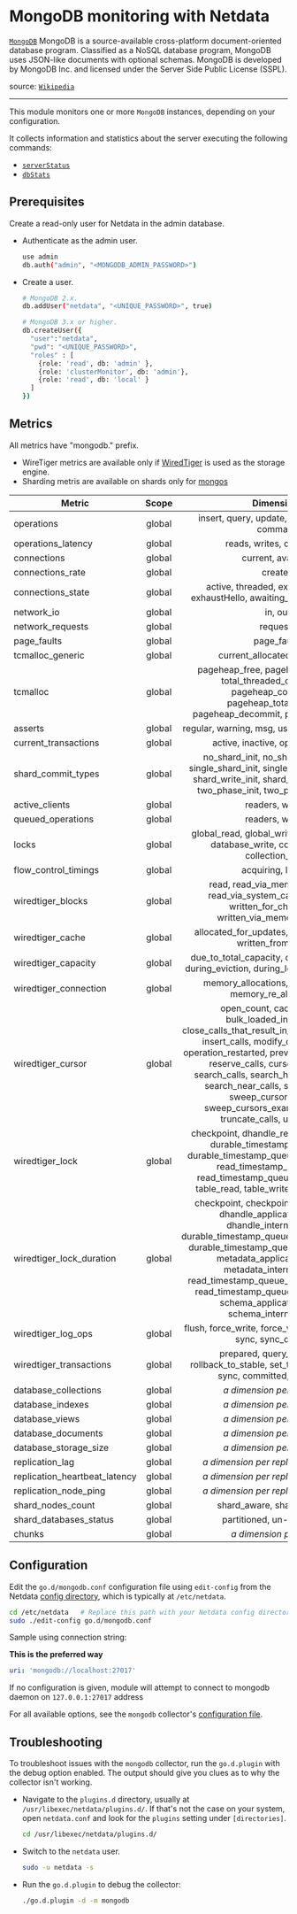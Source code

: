 <!--
title: "MongoDB monitoring with Netdata"
description: "Monitor the health and performance of MongoDB with zero configuration, per-second metric granularity, and interactive visualizations."
custom_edit_url: "https://github.com/netdata/go.d.plugin/edit/master/modules/mongodb/README.md"
sidebar_label: "mongodb-go.d.plugin (Recommended)"
learn_status: "Published"
learn_topic_type: "References"
learn_rel_path: "Databases"
-->

# MongoDB monitoring with Netdata

[`MongoDB`](https://www.mongodb.com/) MongoDB is a source-available cross-platform document-oriented database program.
Classified as a NoSQL database program, MongoDB uses JSON-like documents with optional schemas. MongoDB is developed by
MongoDB Inc. and licensed under the Server Side Public License (SSPL).

source: [`Wikipedia`](https://en.wikipedia.org/wiki/MongoDB)

---

This module monitors one or more `MongoDB` instances, depending on your configuration.

It collects information and statistics about the server executing the following commands:

- [`serverStatus`](https://docs.mongodb.com/manual/reference/command/serverStatus/#mongodb-dbcommand-dbcmd.serverStatus)
- [`dbStats`](https://docs.mongodb.com/manual/reference/command/dbStats/#dbstats)

## Prerequisites

Create a read-only user for Netdata in the admin database.

- Authenticate as the admin user.

  ```bash
  use admin
  db.auth("admin", "<MONGODB_ADMIN_PASSWORD>")
  ```

- Create a user.

  ```bash
  # MongoDB 2.x.
  db.addUser("netdata", "<UNIQUE_PASSWORD>", true)
  
  # MongoDB 3.x or higher.
  db.createUser({
    "user":"netdata",
    "pwd": "<UNIQUE_PASSWORD>",
    "roles" : [
      {role: 'read', db: 'admin' },
      {role: 'clusterMonitor', db: 'admin'},
      {role: 'read', db: 'local' }
    ]
  })
  ```

## Metrics

All metrics have "mongodb." prefix.

- WireTiger metrics are available only if [WiredTiger](https://docs.mongodb.com/v5.0/core/wiredtiger/) is used as the
  storage engine.
- Sharding metris are available on shards only
  for [mongos](https://docs.mongodb.com/manual/reference/command/serverStatus/#mongodb-serverstatus-serverstatus.process)

| Metric                        | Scope  |                                                                                                                                                                                          Dimensions                                                                                                                                                                                          |     Units      |
|-------------------------------|:------:|:--------------------------------------------------------------------------------------------------------------------------------------------------------------------------------------------------------------------------------------------------------------------------------------------------------------------------------------------------------------------------------------------:|:--------------:|
| operations                    | global |                                                                                                                                                                       insert, query, update, delete, getmore, command                                                                                                                                                                        |     ops/s      |
| operations_latency            | global |                                                                                                                                                                                   reads, writes, commands                                                                                                                                                                                    |  milliseconds  |
| connections                   | global |                                                                                                                                                                                      current, available                                                                                                                                                                                      |  connections   |
| connections_rate              | global |                                                                                                                                                                                           created                                                                                                                                                                                            | connections/s  |
| connections_state             | global |                                                                                                                                                          active, threaded, exhaustIsMaster, exhaustHello, awaiting_topology_changes                                                                                                                                                          |  connections   |
| network_io                    | global |                                                                                                                                                                                           in, out                                                                                                                                                                                            |    bytes/s     |
| network_requests              | global |                                                                                                                                                                                           requests                                                                                                                                                                                           |   requests/s   |
| page_faults                   | global |                                                                                                                                                                                         page_faults                                                                                                                                                                                          | page_faults/s  |
| tcmalloc_generic              | global |                                                                                                                                                                                 current_allocated, heap_size                                                                                                                                                                                 |     bytes      |
| tcmalloc                      | global |                                                                                                                         pageheap_free, pageheap_unmapped, total_threaded_cache, free, pageheap_committed, pageheap_total_commit, pageheap_decommit, pageheap_reserve                                                                                                                         |     bytes      |
| asserts                       | global |                                                                                                                                                                       regular, warning, msg, user, tripwire, rollovers                                                                                                                                                                       |   asserts/s    |
| current_transactions          | global |                                                                                                                                                                               active, inactive, open, prepared                                                                                                                                                                               |  transactions  |
| shard_commit_types            | global |                                                                                                                no_shard_init, no_shard_successful, single_shard_init, single_shard_successful, shard_write_init, shard_write_successful, two_phase_init, two_phase_successful                                                                                                                |    commits     |
| active_clients                | global |                                                                                                                                                                                       readers, writers                                                                                                                                                                                       |    clients     |
| queued_operations             | global |                                                                                                                                                                                       readers, writers                                                                                                                                                                                       |   operation    |
| locks                         | global |                                                                                                                                                 global_read, global_write, database_read, database_write, collection_read, collection_write                                                                                                                                                  |   operation    |
| flow_control_timings          | global |                                                                                                                                                                                      acquiring, lagged                                                                                                                                                                                       |  milliseconds  |
| wiredtiger_blocks             | global |                                                                                                                                     read, read_via_memory_map_api, read_via_system_call_api, written, written_for_checkpoint, written_via_memory_map_api                                                                                                                                     |     bytes      |
| wiredtiger_cache              | global |                                                                                                                                                                  allocated_for_updates, read_into_cache, written_from_cache                                                                                                                                                                  |     bytes      |
| wiredtiger_capacity           | global |                                                                                                                                                    due_to_total_capacity, during_checkpoint, during_eviction, during_logging, during_read                                                                                                                                                    |      usec      |
| wiredtiger_connection         | global |                                                                                                                                                                   memory_allocations, memory_frees, memory_re_allocations                                                                                                                                                                    |     ops/s      |
| wiredtiger_cursor             | global | open_count, cached_count, bulk_loaded_insert_calls, close_calls_that_result_in_cache, create_calls, insert_calls, modify_calls, next_calls, operation_restarted, prev_calls, remove_calls, reserve_calls, cursor_reset_calls, search_calls, search_history_store_calls, search_near_calls, sweep_buckets, sweep_cursors_closed, sweep_cursors_examined, sweeps, truncate_calls, update_calls |    calls/s     |
| wiredtiger_lock               | global |                                                                                   checkpoint, dhandle_read, dhandle_write, durable_timestamp_queue_read, durable_timestamp_queue_write, metadata, read_timestamp_queue_read, read_timestamp_queue_write, schema, table_read, table_write, txn_global_read                                                                                    |     ops/s      |
| wiredtiger_lock_duration      | global |          checkpoint, checkpoint_internal_thread, dhandle_application_thread, dhandle_internal_thread, durable_timestamp_queue_application_thread, durable_timestamp_queue_internal_thread, metadata_application_thread, metadata_internal_thread, read_timestamp_queue_application_thread, read_timestamp_queue_internal_thread, schema_application_thread, schema_internal_thread           |   operation    |
| wiredtiger_log_ops            | global |                                                                                                                                                             flush, force_write, force_write_skipped, scan, sync, sync_dir, write                                                                                                                                                             |     ops/s      |
| wiredtiger_transactions       | global |                                                                                                                                              prepared, query_timestamp, rollback_to_stable, set_timestamp, begins, sync, committed, rolled back                                                                                                                                              | transactions/s |
| database_collections          | global |                                                                                                                                                                               <i>a dimension per database</i>                                                                                                                                                                                |  collections   |
| database_indexes              | global |                                                                                                                                                                               <i>a dimension per database</i>                                                                                                                                                                                |    indexes     |
| database_views                | global |                                                                                                                                                                               <i>a dimension per database</i>                                                                                                                                                                                |     views      |
| database_documents            | global |                                                                                                                                                                               <i>a dimension per database</i>                                                                                                                                                                                |   documents    |
| database_storage_size         | global |                                                                                                                                                                               <i>a dimension per database</i>                                                                                                                                                                                |     bytes      |
| replication_lag               | global |                                                                                                                                                                          <i>a dimension per replication member</i>                                                                                                                                                                           |  milliseconds  |
| replication_heartbeat_latency | global |                                                                                                                                                                          <i>a dimension per replication member</i>                                                                                                                                                                           |  milliseconds  |
| replication_node_ping         | global |                                                                                                                                                                          <i>a dimension per replication member</i>                                                                                                                                                                           |  milliseconds  |
| shard_nodes_count             | global |                                                                                                                                                                                  shard_aware, shard_unaware                                                                                                                                                                                  |     nodes      |
| shard_databases_status        | global |                                                                                                                                                                                 partitioned, un-partitioned                                                                                                                                                                                  |   databases    |
| chunks                        | global |                                                                                                                                                                                 <i>a dimension per shard</i>                                                                                                                                                                                 |     chunks     |

## Configuration

Edit the `go.d/mongodb.conf` configuration file using `edit-config` from the
Netdata [config directory](https://learn.netdata.cloud/docs/configure/nodes), which is typically at `/etc/netdata`.

```bash
cd /etc/netdata   # Replace this path with your Netdata config directory, if different
sudo ./edit-config go.d/mongodb.conf
```

Sample using connection string:

**This is the preferred way**

```yaml
uri: 'mongodb://localhost:27017'
```

If no configuration is given, module will attempt to connect to mongodb daemon on `127.0.0.1:27017` address

For all available options, see the `mongodb`
collector's [configuration file](https://github.com/netdata/go.d.plugin/blob/master/config/go.d/mongodb.conf).

## Troubleshooting

To troubleshoot issues with the `mongodb` collector, run the `go.d.plugin` with the debug option enabled. The output
should give you clues as to why the collector isn't working.

- Navigate to the `plugins.d` directory, usually at `/usr/libexec/netdata/plugins.d/`. If that's not the case on
  your system, open `netdata.conf` and look for the `plugins` setting under `[directories]`.

  ```bash
  cd /usr/libexec/netdata/plugins.d/
  ```

- Switch to the `netdata` user.

  ```bash
  sudo -u netdata -s
  ```

- Run the `go.d.plugin` to debug the collector:

  ```bash
  ./go.d.plugin -d -m mongodb
  ```
